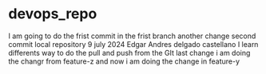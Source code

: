 # devops_repo
I  am going to do the frist commit in the frist branch
another change
second commit 
local repository 9 july 2024
 Edgar Andres delgado castellano 
 I learn differents way to do the pull and push from the  GIt
last change
 i am doing the changr from  feature-z
and now i am doing the change in feature-y
